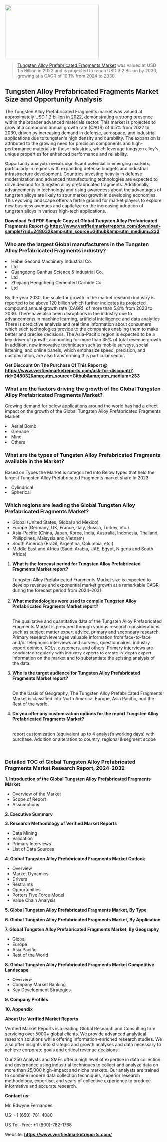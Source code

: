 
<img src="https://ffe5etoiles.com/wp-content/uploads/2024/12/MST1-300x171.png" alt="" width="300" height="171" class="alignnone size-medium wp-image-20088" /><blockquote><p><p><a href="https://www.verifiedmarketreports.com/download-sample/?rid=248032&utm_source=Github&utm_medium=233" target="_blank">Tungsten Alloy Prefabricated Fragments Market</a> was valued at USD 1.5 Billion in 2022 and is projected to reach USD 3.2 Billion by 2030, growing at a CAGR of 10.1% from 2024 to 2030.</p></blockquote><p><h2>Tungsten Alloy Prefabricated Fragments Market Size and Opportunity Analysis</h2><p>The Tungsten Alloy Prefabricated Fragments market was valued at approximately USD 1.2 billion in 2022, demonstrating a strong presence within the broader advanced materials sector. This market is projected to grow at a compound annual growth rate (CAGR) of 6.5% from 2022 to 2030, driven by increasing demand in defense, aerospace, and industrial applications due to tungsten's high density and durability. The expansion is attributed to the growing need for precision components and high-performance materials in these industries, which leverage tungsten alloy's unique properties for enhanced performance and reliability.</p><p>Opportunity analysis reveals significant potential in emerging markets, particularly in regions with expanding defense budgets and industrial infrastructure development. Countries investing heavily in defense modernization and advanced manufacturing technologies are expected to drive demand for tungsten alloy prefabricated fragments. Additionally, advancements in technology and rising awareness about the advantages of tungsten alloys are likely to spur market growth in developing economies. This evolving landscape offers a fertile ground for market players to explore new business avenues and capitalize on the increasing adoption of tungsten alloys in various high-tech applications.</p></p><p class=""><strong>Download Full PDF Sample Copy of Global Tungsten Alloy Prefabricated Fragments Report @ <a href="https://www.verifiedmarketreports.com/download-sample/?rid=248032&amp;utm_source=Github&amp;utm_medium=233" target="_blank">https://www.verifiedmarketreports.com/download-sample/?rid=248032&amp;utm_source=Github&amp;utm_medium=233</a></strong></p><h3 id="" class="">Who are the largest Global manufacturers in the Tungsten Alloy Prefabricated Fragments industry?</h3><p><li>Hebei Second Machinery Industrial Co.</li><li> Ltd</li><li> Guangdong Ganhua Science & Industrial Co.</li><li>Ltd</li><li> Zhejiang Hengcheng Cemented Carbide Co.</li><li> Ltd</li></p><div class=""><div class="" dir="" data-message-author-role="" data-message-id="" data-message-model-slug=""><div class=""><div class=""><div class=""><div class="" dir="" data-message-author-role="" data-message-id="" data-message-model-slug=""><div class=""><div class=""><p>By the year 2030, the scale for growth in the market research industry is reported to be above 120 billion which further indicates its projected compound annual growth rate (CAGR), of more than 5.8% from 2023 to 2030. There have also been disruptions in the industry due to advancements in machine learning, artificial intelligence and data analytics There is predictive analysis and real time information about consumers which such technologies provide to the companies enabling them to make better and precise decisions. The Asia-Pacific region is expected to be a key driver of growth, accounting for more than 35% of total revenue growth. In addition, new innovative techniques such as mobile surveys, social listening, and online panels, which emphasize speed, precision, and customization, are also transforming this particular sector.</p><p><strong>Get Discount On The Purchase Of This Report @&nbsp; <a href="https://www.verifiedmarketreports.com/ask-for-discount/?rid=248032&amp;utm_source=Github&amp;utm_medium=233" target="_blank">https://www.verifiedmarketreports.com/ask-for-discount/?rid=248032&amp;utm_source=Github&amp;utm_medium=233</a></strong></p></div></div></div></div></div></div></div></div><h3 id="" class="">What are the factors driving the growth of the Global Tungsten Alloy Prefabricated Fragments Market?</h3><p id="" class="">Growing demand for below applications around the world has had a direct impact on the growth of the Global Tungsten Alloy Prefabricated Fragments Market</p><p id="" class=""><li>Aerial Bomb</li><li> Grenade</li><li> Mine</li><li> Others</li></p><h3 id="" class="">What are the types of Tungsten Alloy Prefabricated Fragments available in the Market?</h3><p id="" class="">Based on Types the Market is categorized into Below types that held the largest Tungsten Alloy Prefabricated Fragments market share In 2023.</p><p id="" class=""><li>Cylindrical</li><li> Spherical</li></p><h3 id="" class="">Which regions are leading the Global Tungsten Alloy Prefabricated Fragments Market?</h3><ul><li>Global (United States, Global and Mexico)</li><li>Europe (Germany, UK, France, Italy, Russia, Turkey, etc.)</li><li>Asia-Pacific (China, Japan, Korea, India, Australia, Indonesia, Thailand, Philippines, Malaysia and Vietnam)</li><li>South America (Brazil, Argentina, Columbia, etc.)</li><li>Middle East and Africa (Saudi Arabia, UAE, Egypt, Nigeria and South Africa)</li></ul><p><ol><li><strong>What is the forecast period for Tungsten Alloy Prefabricated Fragments Market report?<br /></strong><br /><span data-sheets-root="1" data-sheets-value="{&quot;1&quot;:2,&quot;2&quot;:&quot;XXXX size is expected to develop revenue and exponential market growth at a remarkable CAGR during the forecast period from 2024&ndash;2030.&quot;}" data-sheets-userformat="{&quot;2&quot;:12674,&quot;4&quot;:{&quot;1&quot;:2,&quot;2&quot;:16776960},&quot;10&quot;:2,&quot;11&quot;:0,&quot;15&quot;:&quot;Arial&quot;,&quot;16&quot;:12}">Tungsten Alloy Prefabricated Fragments Market size is expected to develop revenue and exponential market growth at a remarkable CAGR during the forecast period from 2024&ndash;2031.</span><br /><br /></li><li><strong>What methodologies were used to compile Tungsten Alloy Prefabricated Fragments Market report?<br /><br /></strong><p>The qualitative and quantitative data of the&nbsp;Tungsten Alloy Prefabricated Fragments Market is prepared through various research considerations such as subject matter expert advice, primary and secondary research. Primary research leverages valuable information from face-to-face and/or telephonic interviews and surveys, questionnaires, industry expert opinion, KOLs, customers, and others. Primary interviews are conducted regularly with industry experts to create in-depth expert information on the market and to substantiate the existing analysis of the data.&nbsp;</p></li><li><strong>Who is the target audience for Tungsten Alloy Prefabricated Fragments Market report?<br /><br /></strong><p>On the basis of Geography, The&nbsp;Tungsten Alloy Prefabricated Fragments Market is classified into North America, Europe, Asia Pacific, and the Rest of the world.</p></li><li><strong>Do you offer any customization options for the report Tungsten Alloy Prefabricated Fragments Market?<br /><br /></strong><p>report customization (equivalent up to 4 analyst&rsquo;s working days) with purchase. Addition or alteration to country, regional &amp; segment scope</p><p>&nbsp;</p></li></ol></p><h3 id="" class="">Detailed TOC of Global Tungsten Alloy Prefabricated Fragments Market Research Report, 2024-2032</h3><p id="" class=""><strong>1. Introduction of the Global Tungsten Alloy Prefabricated Fragments Market</strong></p><ul><li>Overview of the Market</li><li>Scope of Report</li><li>Assumptions</li></ul><p id="" class=""><strong>2. Executive Summary</strong></p><p id="" class=""><strong>3. Research Methodology of&nbsp;Verified Market Reports</strong></p><ul><li>Data Mining</li><li>Validation</li><li>Primary Interviews</li><li>List of Data Sources</li></ul><p id="" class=""><strong>4. Global Tungsten Alloy Prefabricated Fragments Market Outlook</strong></p><ul><li>Overview</li><li>Market Dynamics</li><li>Drivers</li><li>Restraints</li><li>Opportunities</li><li>Porters Five Force Model</li><li>Value Chain Analysis</li></ul><p id="" class=""><strong>5. Global Tungsten Alloy Prefabricated Fragments Market, By&nbsp;Type</strong></p><p id="" class=""><strong>6. Global Tungsten Alloy Prefabricated Fragments Market, By Application</strong></p><p id="" class=""><strong>7. Global Tungsten Alloy Prefabricated Fragments Market, By Geography</strong></p><ul><li>Global</li><li>Europe</li><li>Asia Pacific</li><li>Rest of the World</li></ul><p id="" class=""><strong>8. Global Tungsten Alloy Prefabricated Fragments Market Competitive Landscape</strong></p><ul><li>Overview</li><li>Company Market Ranking</li><li>Key Development Strategies</li></ul><p id="" class=""><strong>9. Company Profiles</strong></p><p id="" class=""><strong>10. Appendix</strong></p><p id="" class=""><strong>About Us: Verified Market Reports</strong></p><p id="" class="">Verified Market Reports is a leading Global Research and Consulting firm servicing over 5000+ global clients. We provide advanced analytical research solutions while offering information-enriched research studies. We also offer insights into strategic and growth analyses and data necessary to achieve corporate goals and critical revenue decisions.</p><p id="" class="">Our 250 Analysts and SMEs offer a high level of expertise in data collection and governance using industrial techniques to collect and analyze data on more than 25,000 high-impact and niche markets. Our analysts are trained to combine modern data collection techniques, superior research methodology, expertise, and years of collective experience to produce informative and accurate research.</p><p id="" class=""><strong>Contact us:</strong></p><p id="" class="">Mr. Edwyne Fernandes</p><p id="" class="">US: +1 (650)-781-4080</p><p id="" class="">US Toll-Free: +1 (800)-782-1768</p><p id="" class="">Website: <a target="" data-test-app-aware-link=""><strong>https://www.verifiedmarketreports.com/</strong></a></p>
